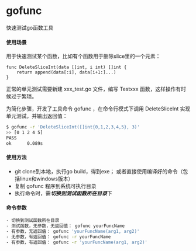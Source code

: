 # gofunc
快速测试go函数工具

#### 使用场景
用于快速测试某个函数，比如有个函数用于删除slice里的一个元素：
```golang
func DeleteSliceInt(data []int, i int) []int {
	return append(data[:i], data[i+1:]...)
}
```
正常的单元测试需要新建 xxx_test.go 文件，编写 Testxxx 函数，这样操作有时候过于繁琐。

为简化步骤，开发了工具命令 gofunc ，在命令行模式下调用 DeleteSliceInt 实现单元测试，并输出返回值：
```bash
$ gofunc -r 'DeleteSliceInt([]int{0,1,2,3,4,5}, 3)'
>> [0 1 2 4 5]
PASS
ok      0.089s
```

#### 使用方法
- git clone到本地，执行go build，得到exe； 或者直接使用编译好的命令（包括linux和windows版本）
- 复制 gofunc 程序到系统可执行目录
- 执行命令时，需***切换到测试函数所在目录***下

#### 命令参数
```bash
- 切换到测试函数所在目录
- 测试函数，无参数，无返回值： gofunc yourFuncName
- 有参数，无返回值： gofunc 'yourFuncName(arg1, arg2)'
- 无参数，有返回值： gofunc -r yourFuncName
- 有参数，有返回值： gofunc -r 'yourFuncName(arg1, arg2)'
```

